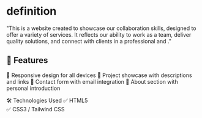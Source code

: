 
# definition

"This is a website created to showcase our collaboration skills, designed to offer a variety of services. It reflects our ability to work as a team, deliver quality solutions, and connect with clients in a professional and ."

## 🚀 Features
 🔹 Responsive design for all devices 
 🔹 Project showcase with descriptions and links
 🔹 Contact form with email integration 
 🔹 About section with personal introduction 

  🛠 Technologies Used
   ✅ HTML5  
   ✅ CSS3 / Tailwind CSS  





